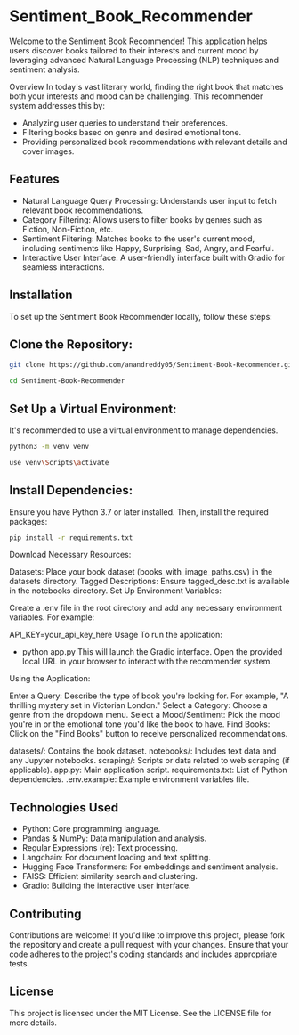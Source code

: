 ﻿# Sentiment_Book_Recommender

Welcome to the Sentiment Book Recommender! This application helps users discover books tailored to their interests and current mood by leveraging advanced Natural Language Processing (NLP) techniques and sentiment analysis.

Overview
In today's vast literary world, finding the right book that matches both your interests and mood can be challenging. This recommender system addresses this by:

- Analyzing user queries to understand their preferences.
- Filtering books based on genre and desired emotional tone.
- Providing personalized book recommendations with relevant details and cover images.
## Features
- Natural Language Query Processing: Understands user input to fetch relevant book recommendations.
- Category Filtering: Allows users to filter books by genres such as Fiction, Non-Fiction, etc.
- Sentiment Filtering: Matches books to the user's current mood, including sentiments like Happy, Surprising, Sad, Angry, and Fearful.
- Interactive User Interface: A user-friendly interface built with Gradio for seamless interactions.
## Installation
To set up the Sentiment Book Recommender locally, follow these steps:

## Clone the Repository:
```bash
git clone https://github.com/anandreddy05/Sentiment-Book-Recommender.git
```
```bash
cd Sentiment-Book-Recommender
```
## Set Up a Virtual Environment:

It's recommended to use a virtual environment to manage dependencies.
```bash
python3 -m venv venv
```
```bash
use venv\Scripts\activate
```
## Install Dependencies:

Ensure you have Python 3.7 or later installed. Then, install the required packages:
```bash
pip install -r requirements.txt
```
Download Necessary Resources:

Datasets: Place your book dataset (books_with_image_paths.csv) in the datasets directory.
Tagged Descriptions: Ensure tagged_desc.txt is available in the notebooks directory.
Set Up Environment Variables:

Create a .env file in the root directory and add any necessary environment variables. For example:

API_KEY=your_api_key_here
Usage
To run the application:
- python app.py
This will launch the Gradio interface. Open the provided local URL in your browser to interact with the recommender system.

Using the Application:

Enter a Query: Describe the type of book you're looking for. For example, "A thrilling mystery set in Victorian London."
Select a Category: Choose a genre from the dropdown menu.
Select a Mood/Sentiment: Pick the mood you're in or the emotional tone you'd like the book to have.
Find Books: Click on the "Find Books" button to receive personalized recommendations.

datasets/: Contains the book dataset.
notebooks/: Includes text data and any Jupyter notebooks.
scraping/: Scripts or data related to web scraping (if applicable).
app.py: Main application script.
requirements.txt: List of Python dependencies.
.env.example: Example environment variables file.
## Technologies Used
- Python: Core programming language.
- Pandas & NumPy: Data manipulation and analysis.
- Regular Expressions (re): Text processing.
- Langchain: For document loading and text splitting.
- Hugging Face Transformers: For embeddings and sentiment analysis.
- FAISS: Efficient similarity search and clustering.
- Gradio: Building the interactive user interface.
## Contributing
Contributions are welcome! If you'd like to improve this project, please fork the repository and create a pull request with your changes. Ensure that your code adheres to the project's coding standards and includes appropriate tests.

## License
This project is licensed under the MIT License. See the LICENSE file for more details.
